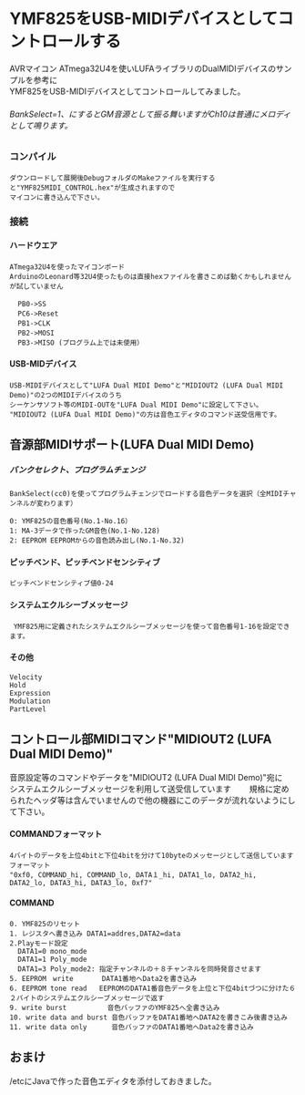 # YMF825をUSB-MIDIデバイスとしてコントロールする

AVRマイコン ATmega32U4を使いLUFAライブラリのDualMIDIデバイスのサンプルを参考に  
YMF825をUSB-MIDIデバイスとしてコントロールしてみました。  
###### BankSelect=1、にするとGM音源として振る舞いますがCh10は普通にメロディとして鳴ります。

### コンパイル
    ダウンロードして展開後DebugフォルダのMakeファイルを実行すると"YMF825MIDI_CONTROL.hex"が生成されますので  
    マイコンに書き込んで下さい。

### 接続

#### ハードウエア
    ATmega32U4を使ったマイコンボード  
    ArduinoのLeonard等32U4使ったものは直接hexファイルを書きこめば動くかもしれませんが試していません
    
      PB0->SS　　
      PC6->Reset　　
      PB1->CLK　　
      PB2->MOSI　　
      PB3->MISO (プログラム上では未使用）

#### USB-MIDデバイス
    USB-MIDIデバイスとして"LUFA Dual MIDI Demo"と"MIDIOUT2 (LUFA Dual MIDI Demo)"の2つのMIDIデバイスのうち
    シーケンサソフト等のMIDI-OUTを"LUFA Dual MIDI Demo"に設定して下さい。  
    "MIDIOUT2 (LUFA Dual MIDI Demo)"の方は音色エディタのコマンド送受信用です。

## 音源部MIDIサポート(LUFA Dual MIDI Demo)

##### バンクセレクト、プログラムチェンジ　　
    BankSelect(cc0)を使ってプログラムチェンジでロードする音色データを選択（全MIDIチャンネルが変わります）

    0: YMF825の音色番号(No.1-No.16）   
    1: MA-3データで作ったGM音色(No.1-No.128)   
    2: EEPROM EEPROMからの音色読み出し(No.1-No.32)  

#### ピッチベンド、ピッチベンドセンシティブ
    ピッチベンドセンシティブ値0-24

#### システムエクルシーブメッセージ
     YMF825用に定義されたシステムエクルシーブメッセージを使って音色番号1-16を設定できます。

#### その他
    Velocity
    Hold
    Expression
    Modulation
    PartLevel
    
## コントロール部MIDIコマンド"MIDIOUT2 (LUFA Dual MIDI Demo)"
音原設定等のコマンドやデータを"MIDIOUT2 (LUFA Dual MIDI Demo)"宛に  
システムエクルシーブメッセージを利用して送受信しています　　
規格に定められたヘッダ等は含んでいませんので他の機器にこのデータが流れないようにして下さい。

#### COMMANDフォーマット
    4バイトのデータを上位4bitと下位4bitを分けて10byteのメッセージとして送信しています 
    フォーマット 
    "0xf0, COMMAND_hi, COMMAND_lo, DATA１_hi, DATA1_lo, DATA2_hi, DATA2_lo, DATA3_hi, DATA3_lo, 0xf7"
#### COMMAND
    0. YMF825のリセット
    1. レジスタへ書き込み DATA1=addres,DATA2=data
    2.Playモード設定
      DATA1=0 mono_mode
      DATA1=1 Poly_mode
      DATA1=3 Poly_mode2: 指定チャンネルの＋８チャンネルを同時発音させます
    5. EEPROM　write       DATA1番地へData2を書き込み
    6. EEPROM tone read   EEPROMのDATA1番音色データを上位と下位4bitづつに分けた６２バイトのシステムエクルシーブメッセージで返す
    9. write burst          音色バッファのYMF825へ全書き込み
    10. write data and burst 音色バッファをDATA1番地へDATA2を書きこみ後書き込み
    11. write data only      音色バッファのDATA1番地へData2を書き込み
    
 ## おまけ
 /etcにJavaで作った音色エディタを添付しておきました。
